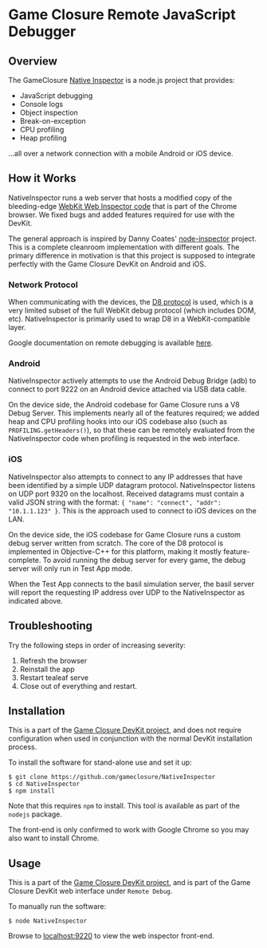 # Game Closure Remote JavaScript Debugger

## Overview

The GameClosure [Native Inspector](http://github.com/gameclosure/NativeInspector) is a node.js project that provides:

+ JavaScript debugging
+ Console logs
+ Object inspection
+ Break-on-exception
+ CPU profiling
+ Heap profiling

…all over a network connection with a mobile Android or iOS device.

## How it Works

NativeInspector runs a web server that hosts a modified copy of the bleeding-edge [WebKit Web Inspector code](http://svn.webkit.org/repository/webkit/trunk/Source/WebCore/inspector/front-end/) that is part of the Chrome browser.  We fixed bugs and added features required for use with the DevKit.

The general approach is inspired by Danny Coates' [node-inspector](https://github.com/dannycoates/node-inspector) project.  This is a complete cleanroom implementation with different goals.  The primary difference in motivation is that this project is supposed to integrate perfectly with the Game Closure DevKit on Android and iOS.

### Network Protocol

When communicating with the devices, the [D8 protocol](http://code.google.com/p/v8/wiki/DebuggerProtocol) is used, which is a very limited subset of the full WebKit debug protocol (which includes DOM, etc). NativeInspector is primarily used to wrap D8 in a WebKit-compatible layer.

Google documentation on remote debugging is available [here](https://developers.google.com/chrome-developer-tools/docs/remote-debugging#protocol).

### Android

NativeInspector actively attempts to use the Android Debug Bridge (adb) to connect to port 9222 on an Android device attached via USB data cable.

On the device side, the Android codebase for Game Closure runs a V8 Debug Server.  This implements nearly all of the features required; we added heap and CPU profiling hooks into our iOS codebase also (such as `PROFILING.getHeaders()`), so that these can be remotely evaluated from the NativeInspector code when profiling is requested in the web interface.

### iOS

NativeInspector also attempts to connect to any IP addresses that have been identified by a simple UDP datagram protocol.  NativeInspector listens on UDP port 9320 on the localhost.  Received datagrams must contain a valid JSON string with the format: `{ "name": "connect", "addr": "10.1.1.123" }`.  This is the approach used to connect to iOS devices on the LAN.

On the device side, the iOS codebase for Game Closure runs a custom debug server written from scratch.  The core of the D8 protocol is implemented in Objective-C++ for this platform, making it mostly feature-complete.  To avoid running the debug server for every game, the debug server will only run in Test App mode.

When the Test App connects to the basil simulation server, the basil server will report the requesting IP address over UDP to the NativeInspector as indicated above.

## Troubleshooting

Try the following steps in order of increasing severity:

1. Refresh the browser
2. Reinstall the app
3. Restart tealeaf serve
4. Close out of everything and restart.

## Installation

This is a part of the [Game Closure DevKit project](http://docs.gameclosure.com), and does not require configuration when used in conjunction with the normal DevKit installation process.

To install the software for stand-alone use and set it up:

~~~
$ git clone https://github.com/gameclosure/NativeInspector
$ cd NativeInspector
$ npm install
~~~

Note that this requires `npm` to install.  This tool is available as part of the `nodejs` package.

The front-end is only confirmed to work with Google Chrome so you may also want to install Chrome.

## Usage

This is a part of the [Game Closure DevKit project](http://docs.gameclosure.com), and is part of the Game Closure DevKit web interface under `Remote Debug`.

To manually run the software:

~~~
$ node NativeInspector
~~~

Browse to [localhost:9220](http://localhost:9220) to view the web inspector front-end.
